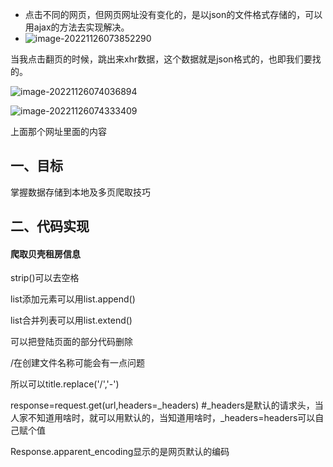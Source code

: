  

- 点击不同的网页，但网页网址没有变化的，是以json的文件格式存储的，可以用ajax的方法去实现解决。
- ![image-20221126073852290](https://tva1.sinaimg.cn/large/008vxvgGgy1h8iittho10j30o6048mxi.jpg)

当我点击翻页的时候，跳出来xhr数据，这个数据就是json格式的，也即我们要找的。

![image-20221126074036894](https://tva1.sinaimg.cn/large/008vxvgGgy1h8iivmo75mj316006a0ty.jpg)

![image-20221126074333409](https://tva1.sinaimg.cn/large/008vxvgGgy1h8iiyp76rvj31ai0u0af7.jpg)

上面那个网址里面的内容

## 一、目标

掌握数据存储到本地及多页爬取技巧

## 二、代码实现

#### **爬取贝壳租房信息**



strip()可以去空格

list添加元素可以用list.append()

list合并列表可以用list.extend()

可以把登陆页面的部分代码删除

/在创建文件名称可能会有一点问题

所以可以title.replace('/','-')

response=request.get(url,headers=_headers) #\_headers是默认的请求头，当人家不知道用啥时，就可以用默认的，当知道用啥时，\_headers=headers可以自己赋个值

Response.apparent_encoding显示的是网页默认的编码













